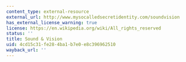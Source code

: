 ```yaml
---
content_type: external-resource
external_url: http://www.mysocalledsecretidentity.com/soundvision
has_external_license_warning: true
license: https://en.wikipedia.org/wiki/All_rights_reserved
status: ''
title: Sound & Vision
uid: 4cd15c31-fe28-4ba1-b7e0-e8c396962510
wayback_url: ''
---
```

